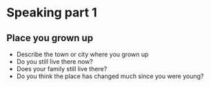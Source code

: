 # Speaking part 1

## Place you grown up

- Describe the town or city where you grown up
- Do you still live there now?
- Does your family still live there?
- Do you think the place has changed much since you were young?